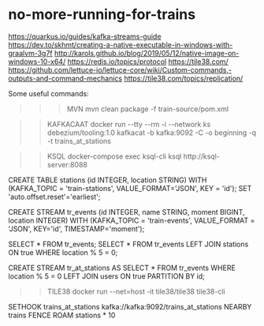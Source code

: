 # no-more-running-for-trains

https://quarkus.io/guides/kafka-streams-guide
https://dev.to/skhmt/creating-a-native-executable-in-windows-with-graalvm-3g7f
http://karols.github.io/blog/2019/05/12/native-image-on-windows-10-x64/
https://redis.io/topics/protocol
https://tile38.com/
https://github.com/lettuce-io/lettuce-core/wiki/Custom-commands,-outputs-and-command-mechanics
https://tile38.com/topics/replication/

Some useful commands:

>>> MVN
mvn clean package -f train-source/pom.xml

>> KAFKACAAT
docker run --tty --rm -i --network ks debezium/tooling:1.0
kafkacat -b kafka:9092 -C -o beginning -q -t trains_at_stations

>> KSQL
docker-compose exec ksql-cli ksql http://ksql-server:8088

CREATE TABLE stations (id INTEGER, location STRING) WITH (KAFKA_TOPIC = 'train-stations', VALUE_FORMAT='JSON', KEY = 'id');
SET 'auto.offset.reset'='earliest';

CREATE STREAM tr_events (id INTEGER, name STRING, moment BIGINT, location INTEGER) WITH (KAFKA_TOPIC = 'train-events', VALUE_FORMAT = 'JSON', KEY='id', TIMESTAMP='moment');

SELECT * FROM tr_events;
SELECT * FROM tr_events LEFT JOIN stations ON true WHERE location % 5 = 0; 

CREATE STREAM tr_at_stations AS SELECT * FROM tr_events WHERE location % 5 = 0 LEFT JOIN users ON true PARTITION BY id;

>> TILE38
docker run --net=host -it tile38/tile38 tile38-cli

SETHOOK trains_at_stations kafka://kafka:9092/trains_at_stations NEARBY trains FENCE ROAM stations * 10
